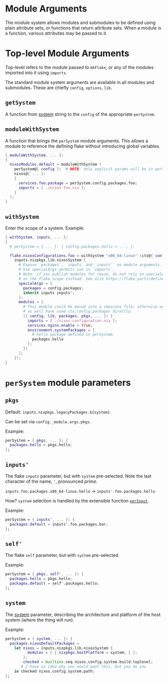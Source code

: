 
# Module Arguments

The module system allows modules and submodules to be defined using plain
attribute sets, or functions that return attribute sets. When a module is a
function, various attributes may be passed to it.

# Top-level Module Arguments

Top-level refers to the module passed to `mkFlake`, or any of the modules
imported into it using `imports`.

The standard module system arguments are available in all modules and submodules. These are chiefly `config`, `options`, `lib`.

## `getSystem`

A function from [system](./system.md) string to the `config` of the appropriate `perSystem`.

## `moduleWithSystem`

A function that brings the `perSystem` module arguments.
This allows a module to reference the defining flake without introducing
global variables.

```nix
{ moduleWithSystem, ... }:
{
  nixosModules.default = moduleWithSystem (
    perSystem@{ config }:  # NOTE: only explicit params will be in perSystem
    nixos@{ ... }:
    {
      services.foo.package = perSystem.config.packages.foo;
      imports = [ ./nixos-foo.nix ];
    }
  );
}
```

## `withSystem`

Enter the scope of a system. Example:

```nix
{ withSystem, inputs, ... }:
{
  # perSystem = { ... }: { config.packages.hello = ...; };

  flake.nixosConfigurations.foo = withSystem "x86_64-linux" (ctx@{ config, inputs', ... }:
    inputs.nixpkgs.lib.nixosSystem {
      # Expose `packages`, `inputs` and `inputs'` as module arguments.
      # Use specialArgs permits use in `imports`.
      # Note: if you publish modules for reuse, do not rely on specialArgs, but
      # on the flake scope instead. See also https://flake.parts/define-module-in-separate-file.html
      specialArgs = {
        packages = config.packages;
        inherit inputs inputs';
      };
      modules = [
        # This module could be moved into a separate file; otherwise we might
        # as well have used ctx.config.packages directly.
        ({ config, lib, packages, pkgs, ... }: {
          imports = [ ./nixos-configuration.nix ];
          services.nginx.enable = true;
          environment.systemPackages = [
            # hello package defined in perSystem
            packages.hello
          ];
        })
      ];
    });
}
```

# `perSystem` module parameters

##  `pkgs`

Default: `inputs.nixpkgs.legacyPackages.${system}`.

Can be set via `config._module.args.pkgs`.

Example:

```nix
perSystem = { pkgs, ... }: {
  packages.hello = pkgs.hello;
};
```

## `inputs'`

The flake `inputs` parameter, but with `system` pre-selected. Note the last character of the name, `'`, pronounced _prime_.

`inputs.foo.packages.x86_64-linux.hello` -> `inputs'.foo.packages.hello`

How? `system` selection is handled by the extensible function [`perInput`](options/flake-parts.html#opt-perInput).

Example:

```nix
perSystem = { inputs', ... }: {
  packages.default = inputs'.foo.packages.bar;
};
```

## `self'`

The flake `self` parameter, but with `system` pre-selected.

Example:

```nix
perSystem = { pkgs, self', ... }: {
  packages.hello = pkgs.hello;
  packages.default = self'.packages.hello;
};
```

## `system`

The [system](system.md) parameter, describing the architecture and platform of the host system (where the thing will run).

Example:

```nix
perSystem = { system, ... }: {
  packages.nixosDefaultPackages =
    let nixos = inputs.nixpkgs.lib.nixosSystem {
          modules = [ { nixpkgs.hostPlatform = system; } ];
        };
        checked = builtins.seq nixos.config.system.build.toplevel;
       # I have no idea why you would want this, but you do you
    in checked nixos.config.system.path;
};
```
